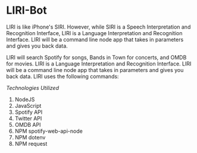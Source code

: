 # LIRI-Bot
LIRI is like iPhone's SIRI. However, while SIRI is a Speech Interpretation and Recognition Interface, LIRI is a Language Interpretation and Recognition Interface. LIRI will be a command line node app that takes in parameters and gives you back data.


LIRI will search Spotify for songs, Bands in Town for concerts, and OMDB for movies.
LIRI is a Language Interpretation and Recognition Interface. LIRI will be a command line node app that takes in parameters and gives you back data. LIRI uses the following commands:

*Technologies Utilized*
1. NodeJS
1. JavaScript
1. Spotify API
1. Twitter API
1. OMDB API
1. NPM spotify-web-api-node
1. NPM dotenv
1. NPM request
